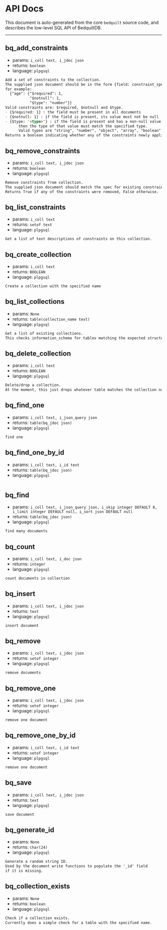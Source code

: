 # API Docs

This document is auto-generated from the core `bedquilt` source code, and describes the low-level SQL API of BedquiltDB.

---- ---- ---- ----




## bq\_add\_constraints

- params: `i_coll text, i_jdoc json`
- returns: `boolean`
- language: `plpgsql`

```markdown
Add a set of constraints to the collection.
The supplied json document should be in the form {field: constraint_spec},
for example:
  {"age": {"$required": 1,
           "$notnull": 1,
           "$type": "number"}}
Valid constraints are: $required, $notnull and $type.
- {$required: 1} : the field must be present in all documents
- {$notnull: 1} : if the field is present, its value must not be null
- {$type: '<type>'} : if the field is present and has a non-null value,
      then the type of that value must match the specified type.
      Valid types are "string", "number", "object", "array", "boolean".
Returns a boolean indicating whether any of the constraints newly applied.

```



## bq\_remove\_constraints

- params: `i_coll text, i_jdoc json`
- returns: `boolean`
- language: `plpgsql`

```markdown
Remove constraints from collection.
The supplied json document should match the spec for existing constraints.
Returns True if any of the constraints were removed, False otherwise.

```



## bq\_list\_constraints

- params: `i_coll text`
- returns: `setof text`
- language: `plpgsql`

```markdown
Get a list of text descriptions of constraints on this collection.

```





## bq\_create\_collection

- params: `i_coll text`
- returns: `BOOLEAN`
- language: `plpgsql`

```markdown
Create a collection with the specified name

```



## bq\_list\_collections

- params: `None`
- returns: `table(collection_name text)`
- language: `plpgsql`

```markdown
Get a list of existing collections.
This checks information_schema for tables matching the expected structure.

```



## bq\_delete\_collection

- params: `i_coll text`
- returns: `BOOLEAN`
- language: `plpgsql`

```markdown
Delete/drop a collection.
At the moment, this just drops whatever table matches the collection name.

```





## bq\_find\_one

- params: `i_coll text, i_json_query json`
- returns: `table(bq_jdoc json)`
- language: `plpgsql`

```markdown
find one

```



## bq\_find\_one\_by\_id

- params: `i_coll text, i_id text`
- returns: `table(bq_jdoc json)`
- language: `plpgsql`

```markdown

```



## bq\_find

- params: `i_coll text, i_json_query json, i_skip integer DEFAULT 0, i_limit integer DEFAULT null, i_sort json DEFAULT null`
- returns: `table(bq_jdoc json)`
- language: `plpgsql`

```markdown
find many documents

```



## bq\_count

- params: `i_coll text, i_doc json`
- returns: `integer`
- language: `plpgsql`

```markdown
count documents in collection

```





## bq\_insert

- params: `i_coll text, i_jdoc json`
- returns: `text`
- language: `plpgsql`

```markdown
insert document

```



## bq\_remove

- params: `i_coll text, i_jdoc json`
- returns: `setof integer`
- language: `plpgsql`

```markdown
remove documents

```



## bq\_remove\_one

- params: `i_coll text, i_jdoc json`
- returns: `setof integer`
- language: `plpgsql`

```markdown
remove one document

```



## bq\_remove\_one\_by\_id

- params: `i_coll text, i_id text`
- returns: `setof integer`
- language: `plpgsql`

```markdown
remove one document

```



## bq\_save

- params: `i_coll text, i_jdoc json`
- returns: `text`
- language: `plpgsql`

```markdown
save document

```





## bq\_generate\_id

- params: `None`
- returns: `char(24)`
- language: `plpgsql`

```markdown
Generate a random string ID.
Used by the document write functions to populate the '_id' field
if it is missing.

```



## bq\_collection\_exists

- params: `None`
- returns: `boolean`
- language: `plpgsql`

```markdown
Check if a collection exists.
Currently does a simple check for a table with the specified name.

```
